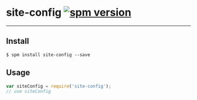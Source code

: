 # site-config [![spm version](https://moekit.com/badge/site-config)](https://moekit.com/package/site-config)

---



## Install

```
$ spm install site-config --save
```

## Usage

```js
var siteConfig = require('site-config');
// use siteConfig
```
